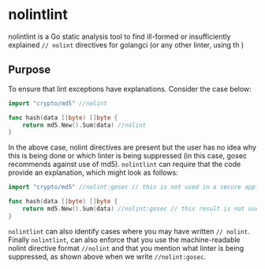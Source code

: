 # nolintlint

nolintlint is a Go static analysis tool to find ill-formed or insufficiently explained `// nolint` directives for golangci
(or any other linter, using th )

## Purpose

To ensure that lint exceptions have explanations. Consider the case below:

```Go
import "crypto/md5" //nolint

func hash(data []byte) []byte {
	return md5.New().Sum(data) //nolint
}
```

In the above case, nolint directives are present but the user has no idea why this is being done or which linter
is being suppressed (in this case, gosec recommends against use of md5). `nolintlint` can require that the code provide an explanation, which might look as follows:

```Go
import "crypto/md5" //nolint:gosec // this is not used in a secure application

func hash(data []byte) []byte {
	return md5.New().Sum(data) //nolint:gosec // this result is not used in a secure application
}
```

`nolintlint` can also identify cases where you may have written `// nolint`. Finally `nolintlint`, can also enforce that you
use the machine-readable nolint directive format `//nolint` and that you mention what linter is being suppressed, as shown above when we write `//nolint:gosec`.
